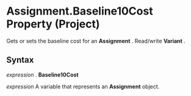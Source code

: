 
# Assignment.Baseline10Cost Property (Project)

Gets or sets the baseline cost for an  **Assignment** . Read/write **Variant** .


## Syntax

 _expression_ . **Baseline10Cost**

 _expression_ A variable that represents an **Assignment** object.

